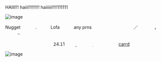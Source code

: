 HAIII!!! haiii!!!!!!!!! haiiiiii!!!!111111 



![image](https://github.com/user-attachments/assets/95b4ba7f-540c-4830-8bd4-4102056929de)




Nugget⠀⠀ ⠀ㅤ. ⠀ ㅤ⠀ Lofa⠀ ㅤ ⠀ any prns⠀
ㅤㅤㅤㅤㅤㅤㅤㅤㅤ ／⠀       ⠀ ⠀ ⠀，⠀ ⠀ㅤㅤ ⎯ ⠀ ⠀ ⠀ ⠀

ㅤㅤㅤㅤㅤㅤㅤㅤㅤㅤㅤㅤ𝟤4.𝟣1 ㅤㅤ ۣ ㅤ ㅤ ㅤ ࣭ ㅤﾠﾠﾠﾠﾠ
                                                                      [carrd](https://zipziplofa.carrd.co/)
                                                                      
![image](https://github.com/user-attachments/assets/a64b2455-4bbc-434c-90a4-2cd16edb39c7)


